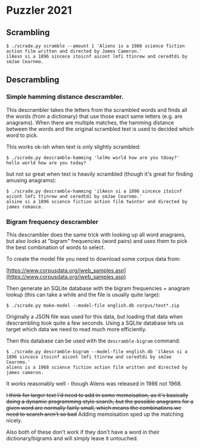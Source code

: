 # Puzzler 2021

## Scrambling
```
$ ./scrade.py scramble --amount 1 'Aliens is a 1986 science fiction action film written and directed by James Cameron.'
ilAesn si a 1896 sincece itoicnf aicont lmfi ttinrew and ceredtdi by smJae Cearnmo.
```

## Descrambling

### Simple hamming distance descrambler.

This descrambler takes the letters from the scrambled words and finds all the words (from a dictionary) that use those
exact same letters (e.g. are anagrams).  When there are multiple matches, the hamming distance between the words and the
original scrambled text is used to decided which word to pick.

This works ok-ish when text is only slightly scrambled:

```
$ ./scrade.py descramble-hamming 'lelHo world how are you tdoay?'
hello world how are you today?
```

but not so great when text is heavily scrambled (though it's great for finding amusing anagrams):

```
$ ./scrade.py descramble-hamming 'ilAesn si a 1896 sincece itoicnf aicont lmfi ttinrew and ceredtdi by smJae Cearnmo.'
alsine si a 1896 science fiction action film twinter and directed by james romance.
```

### Bigram frequency descrambler

This descrambler does the same trick with looking up all word anagrams, but also looks at "bigram" frequencies
(word pairs) and uses them to pick the best combination of words to select.

To create the model file you need to download some corpus data from:

[https://www.corpusdata.org/iweb_samples.asp](https://www.corpusdata.org/iweb_samples.asp)

Then generate an SQLite database with the bigram frequencies + anagram lookup (this can take a while and the file is usually quite large):

```
$ ./scrade.py make-model --model-file english.db corpus/text*.zip
```

Originally a JSON file was used for this data, but loading that data when descrambling took quite a few seconds.  Using a SQLite database
lets us target which data we need to read much more efficiently.


Then this database can be used with the `descramble-bigram` command:

```
$ ./scrade.py descramble-bigram --model-file english.db 'ilAesn si a 1896 sincece itoicnf aicont lmfi ttinrew and ceredtdi by smJae Cearnmo.'
aliens is a 1968 science fiction action film written and directed by james cameron.
```

It works reasonably well - though Aliens was released in 1986 not 1968.

~~I think for larger text I'd need to add in some memoisation, as it's basically doing a dynamic programming style search, but the possible
anagrams for a given word are normally fairly small, which means the combinations we need to search aren't so bad~~ Adding memoisation sped
up the matching nicely.

Also both of these don't work if they don't have a word in their dictionary/bigrams and will simply leave it untouched.

